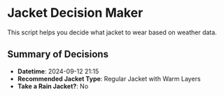 # Jacket Decision Maker

This script helps you decide what jacket to wear based on weather data.

## Summary of Decisions

- **Datetime**: 2024-09-12 21:15
- **Recommended Jacket Type**: Regular Jacket with Warm Layers
- **Take a Rain Jacket?**: No

